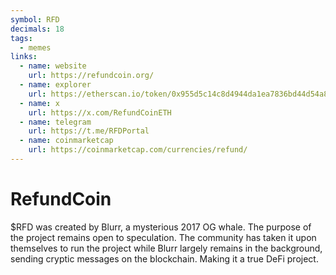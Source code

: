 ```yaml
---
symbol: RFD
decimals: 18
tags:
  - memes
links:
  - name: website
    url: https://refundcoin.org/
  - name: explorer
    url: https://etherscan.io/token/0x955d5c14c8d4944da1ea7836bd44d54a8ec35ba1
  - name: x
    url: https://x.com/RefundCoinETH
  - name: telegram
    url: https://t.me/RFDPortal
  - name: coinmarketcap
    url: https://coinmarketcap.com/currencies/refund/
---
```


# RefundCoin

$RFD was created by Blurr, a mysterious 2017 OG whale. The purpose of the project remains open to speculation. The community has taken it upon themselves to run the project while Blurr largely remains in the background, sending cryptic messages on the blockchain. Making it a true DeFi project.
